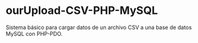 # ourUpload-CSV-PHP-MySQL
Sistema básico para cargar datos de un archivo CSV a una base de datos MySQL con PHP-PDO.
